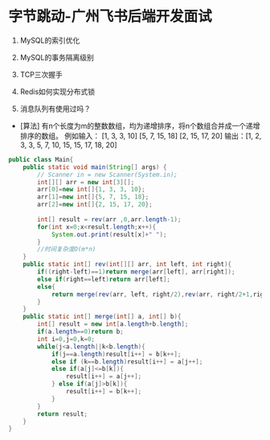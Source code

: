 # 字节跳动-广州飞书后端开发面试

1. MySQL的索引优化

2. MySQL的事务隔离级别

3. TCP三次握手

4. Redis如何实现分布式锁

5. 消息队列有使用过吗？

- [算法]
有n个长度为m的整数数组，均为递增排序，将n个数组合并成一个递增排序的数组。
例如输入：
[1, 3, 3, 10]
[5, 7, 15, 18]
[2, 15, 17, 20]
输出：[1, 2, 3, 3, 5, 7, 10, 15, 15, 17, 18, 20]
```Java
public class Main{
    public static void main(String[] args) {
        // Scanner in = new Scanner(System.in);
        int[][] arr = new int[3][];
        arr[0]=new int[]{1, 3, 3, 10};
        arr[1]=new int[]{5, 7, 15, 18};
        arr[2]=new int[]{2, 15, 17, 20};
        
        int[] result = rev(arr ,0,arr.length-1);
        for(int x=0;x<result.length;x++){
            System.out.print(result[x]+" ");
        }
        //时间复杂度O(m*n)
    }
    public static int[] rev(int[][] arr, int left, int right){
        if((right-left)==1)return merge(arr[left], arr[right]);
        else if(right==left)return arr[left];
        else{
            return merge(rev(arr, left, right/2),rev(arr, right/2+1,right));
        }
    }
    public static int[] merge(int[] a, int[] b){
        int[] result = new int[a.length+b.length];
        if(a.length==0)return b;
        int i=0,j=0,k=0;
        while(j<a.length||k<b.length){
            if(j==a.length)result[i++] = b[k++];
            else if (k==b.length)result[i++] = a[j++];
            else if(a[j]<=b[k]){
                result[i++] = a[j++];
            } else if(a[j]>b[k]){
                result[i++] = b[k++];
            }
        }
        return result;
    }
}

```